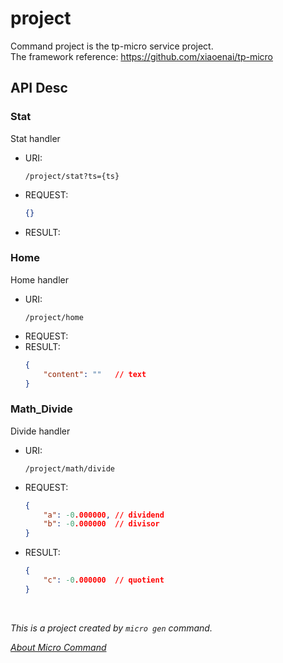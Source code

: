 # project

Command project is the tp-micro service project.
<br>The framework reference: https://github.com/xiaoenai/tp-micro

## API Desc

### Stat

Stat handler

- URI:
	```
	/project/stat?ts={ts}
	```
- REQUEST:
	```json
	{}
	```
- RESULT:


### Home

Home handler

- URI:
	```
	/project/home
	```
- REQUEST:
- RESULT:
	```json
	{
		"content": ""	// text
	}
	```


### Math_Divide

Divide handler

- URI:
	```
	/project/math/divide
	```
- REQUEST:
	```json
	{
		"a": -0.000000,	// dividend
		"b": -0.000000	// divisor
	}
	```
- RESULT:
	```json
	{
		"c": -0.000000	// quotient
	}
	```




<br>

*This is a project created by `micro gen` command.*

*[About Micro Command](https://github.com/xiaoenai/tp-micro/tree/v2/cmd/micro)*
